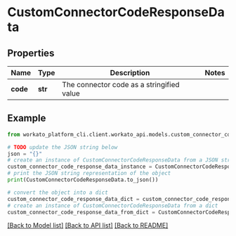# CustomConnectorCodeResponseData


## Properties

Name | Type | Description | Notes
------------ | ------------- | ------------- | -------------
**code** | **str** | The connector code as a stringified value | 

## Example

```python
from workato_platform_cli.client.workato_api.models.custom_connector_code_response_data import CustomConnectorCodeResponseData

# TODO update the JSON string below
json = "{}"
# create an instance of CustomConnectorCodeResponseData from a JSON string
custom_connector_code_response_data_instance = CustomConnectorCodeResponseData.from_json(json)
# print the JSON string representation of the object
print(CustomConnectorCodeResponseData.to_json())

# convert the object into a dict
custom_connector_code_response_data_dict = custom_connector_code_response_data_instance.to_dict()
# create an instance of CustomConnectorCodeResponseData from a dict
custom_connector_code_response_data_from_dict = CustomConnectorCodeResponseData.from_dict(custom_connector_code_response_data_dict)
```
[[Back to Model list]](../README.md#documentation-for-models) [[Back to API list]](../README.md#documentation-for-api-endpoints) [[Back to README]](../README.md)


